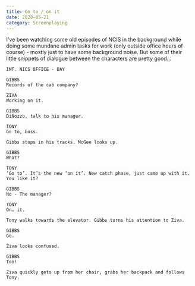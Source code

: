 ```yaml
---
title: Go to / on it
date: 2020-05-21
category: Screenplaying
---
```


I've been watching some old episodes of NCIS in the background while doing some mundane admin tasks for work (only outside office hours of course) - mostly just to have some background noise. But some of their little snippets of dialogue between the characters are pretty good…

```fountain
INT. NICS OFFICE - DAY

GIBBS
Records of the cab company?

ZIVA
Working on it.

GIBBS
DiNozzo, talk to his manager.

TONY
Go to, boss.

Gibbs stops in his tracks. McGee looks up.

GIBBS
What?

TONY
‘Go to’. It’s the new ‘on it’. New catch phase, just came up with it. You like it?

GIBBS
No - The manager?

TONY
On… it.

Tony walks towards the elevator. Gibbs turns his attention to Ziva.

GIBBS
Go…

Ziva looks confused.

GIBBS
Too!

Ziva quickly gets up from her chair, grabs her backpack and follows Tony.
```
